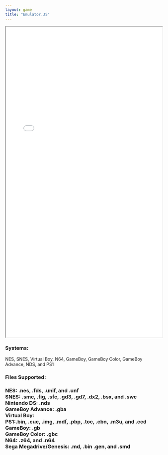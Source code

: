 ```yaml
---
layout: game
title: "Emulator.JS"
---
```


<iframe src="src/index.html" height="1000px" width="100%" onload="this.style.display='block';" title="Emulator.js"></iframe>

<h3>Systems:</h3>
<p>NES, SNES, Virtual Boy, N64, GameBoy, GameBoy Color, GameBoy Advance, NDS, and PS1</p>
<h3>Files Supported:<h3>
<p>NES: .nes, .fds, .unif, and .unf
<br>
SNES: .smc, .fig, .sfc, .gd3, .gd7, .dx2, .bsx, and .swc
<br>
Nintendo DS: .nds
<br>
GameBoy Advance: .gba
<br>
Virtual Boy:
<br>
PS1:.bin, .cue, .img, .mdf, .pbp, .toc, .cbn, .m3u, and .ccd
<br>
GameBoy: .gb
<br>
GameBoy Color: .gbc
<br>
N64: .z64, and .n64
<br>
Sega Megadrive/Genesis: .md, .bin .gen, and .smd